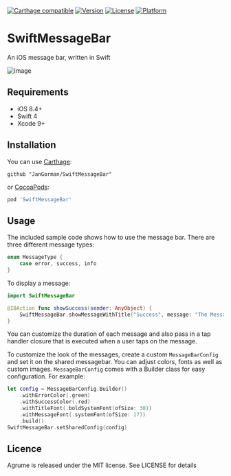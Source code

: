 [![Carthage compatible](https://img.shields.io/badge/Carthage-compatible-4BC51D.svg?style=flat)](https://github.com/Carthage/Carthage)
[![Version](https://img.shields.io/cocoapods/v/SwiftMessageBar.svg?style=flat)](http://cocoapods.org/pods/SwiftMessageBar)
[![License](https://img.shields.io/cocoapods/l/SwiftMessageBar.svg?style=flat)](http://cocoapods.org/pods/SwiftMessageBar)
[![Platform](https://img.shields.io/cocoapods/p/SwiftMessageBar.svg?style=flat)](http://cocoapods.org/pods/SwiftMessageBar)

# SwiftMessageBar

An iOS message bar, written in Swift

![image](https://www.dropbox.com/s/m0vcdcor6hw4e7a/SwiftMessageBar-2016.06.08.gif?raw=1)

## Requirements

- iOS 8.4+
- Swift 4
- Xcode 9+ 

## Installation

You can use [Carthage](https://github.com/Carthage/Carthage):

```ogdl
github "JanGorman/SwiftMessageBar"
```

or [CocoaPods](http://cocoapods.org):

```ruby
pod 'SwiftMessageBar'
```

## Usage

The included sample code shows how to use the message bar. There are three different message types:

```swift
enum MessageType {
    case error, success, info
}
```

To display a message:

```swift
import SwiftMessageBar

@IBAction func showSuccess(sender: AnyObject) {
    SwiftMessageBar.showMessageWithTitle("Success", message: "The Message Body", type: .Success)
}
```

You can customize the duration of each message and also pass in a tap handler closure that is executed when a user taps on the message.

To customize the look of the messages, create a custom `MessageBarConfig` and set it on the shared messagebar. You can adjust colors, fonts as well as custom images. `MessageBarConfig` comes with a Builder class for easy configuration. For example:

```swift
let config = MessageBarConfig.Builder()
    .withErrorColor(.green)
    .withSuccessColor(.red)
    .withTitleFont(.boldSystemFont(ofSize: 30))
    .withMessageFont(.systemFont(ofSize: 17))
    .build()
SwiftMessageBar.setSharedConfig(config)
```

## Licence

Agrume is released under the MIT license. See LICENSE for details



